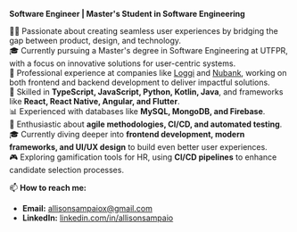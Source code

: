 
**Software Engineer | Master's Student in Software Engineering**  

👩‍💻 Passionate about creating seamless user experiences by bridging the gap between product, design, and technology.  
🎓 Currently pursuing a Master's degree in Software Engineering at UTFPR, with a focus on innovative solutions for user-centric systems.  
💼 Professional experience at companies like [Loggi](https://github.com/loggi) and [Nubank](https://github.com/nubank), working on both frontend and backend development to deliver impactful solutions.  
🔧 Skilled in **TypeScript, JavaScript, Python, Kotlin, Java**, and frameworks like **React, React Native, Angular, and Flutter**.  
📊 Experienced with databases like **MySQL, MongoDB, and Firebase**.  
🚀 Enthusiastic about **agile methodologies, CI/CD, and automated testing**.  
🎓 Currently diving deeper into **frontend development, modern frameworks, and UI/UX design** to build even better user experiences.  
🎮 Exploring gamification tools for HR, using **CI/CD pipelines** to enhance candidate selection processes.

📫 **How to reach me:**  
- **Email:** allisonsampaiox@gmail.com  
- **LinkedIn:** [linkedin.com/in/allisonsampaio](https://www.linkedin.com/in/allisonsampaio)  
